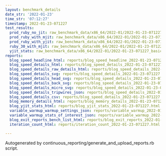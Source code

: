 ```yaml
---
layout: benchmark_details
date_str: '2022-01-23'
time_str: '07:12:27'
timestamp: 2022-01-23-071227
test_results:
  prod_ruby_no_jit: raw_benchmark_data/x86_64/2022-01/2022-01-23-071227_basic_benchmark_prod_ruby_no_jit.json
  prod_ruby_with_mjit: raw_benchmark_data/x86_64/2022-01/2022-01-23-071227_basic_benchmark_prod_ruby_with_mjit.json
  prod_ruby_with_yjit: raw_benchmark_data/x86_64/2022-01/2022-01-23-071227_basic_benchmark_prod_ruby_with_yjit.json
  ruby_30_with_mjit: raw_benchmark_data/x86_64/2022-01/2022-01-23-071227_basic_benchmark_ruby_30_with_mjit.json
  yjit_stats: raw_benchmark_data/x86_64/2022-01/2022-01-23-071227_basic_benchmark_yjit_stats.json
reports:
  blog_speed_headline_html: reports/blog_speed_headline_2022-01-23-071227.html
  blog_speed_details_html: reports/blog_speed_details_2022-01-23-071227.html
  blog_speed_details_raw_details_html: reports/blog_speed_details_2022-01-23-071227.raw_details.html
  blog_speed_details_svg: reports/blog_speed_details_2022-01-23-071227.svg
  blog_speed_details_head_svg: reports/blog_speed_details_2022-01-23-071227.head.svg
  blog_speed_details_back_svg: reports/blog_speed_details_2022-01-23-071227.back.svg
  blog_speed_details_micro_svg: reports/blog_speed_details_2022-01-23-071227.micro.svg
  blog_speed_details_tripwires_json: reports/blog_speed_details_2022-01-23-071227.tripwires.json
  blog_speed_details_csv: reports/blog_speed_details_2022-01-23-071227.csv
  blog_memory_details_html: reports/blog_memory_details_2022-01-23-071227.html
  blog_yjit_stats_html: reports/blog_yjit_stats_2022-01-23-071227.html
  variable_warmup_warmup_settings_json: reports/variable_warmup_2022-01-23-071227.warmup_settings.json
  variable_warmup_stats_of_interest_json: reports/variable_warmup_2022-01-23-071227.stats_of_interest.json
  blog_exit_reports_bench_list_html: reports/blog_exit_reports_2022-01-23-071227.bench_list.html
  iteration_count_html: reports/iteration_count_2022-01-23-071227.html

---
```

Autogenerated by continuous_reporting/generate_and_upload_reports.rb script.
